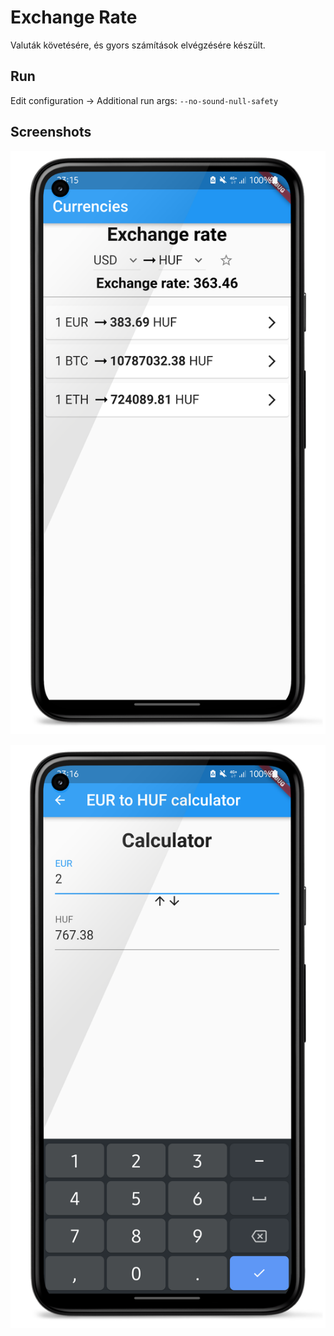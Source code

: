 # Exchange Rate

Valuták követésére, és gyors számítások elvégzésére készült.

## Run
Edit configuration -> Additional run args: `--no-sound-null-safety`

## Screenshots 
![](doc/CurrencyPage.png)


![](doc/CalculatorPage.png)

